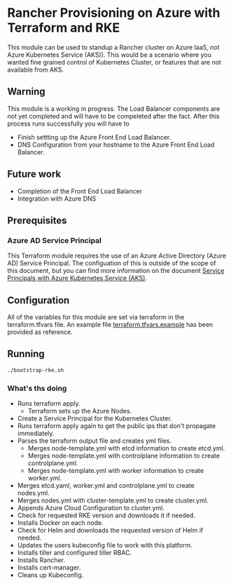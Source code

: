 # Rancher Provisioning on Azure with Terraform and RKE

This module can be used to standup a Rancher cluster on Azure IaaS, not Azure Kubernetes Service (AKS)).  This would be a scenario where you wanted fine grained control of Kubernetes Cluster, or features that are not available from AKS.

## Warning

This module is a working in progress.  The Load Balancer components are not yet completed and will have to be compeleted after the fact.  After this process runs successfully you will have to

- Finish settting up the Azure Front End Load Balancer.
- DNS Configuration from your hostname to the Azure Front End Load Balancer.

## Future work
 - Completion of the Front End Load Balancer
 - Integration with Azure DNS

## Prerequisites

### Azure AD Service Principal

This Terraform module requires the use of an Azure Active Directory (Azure AD) Service Principal.  The configuation of this is outside of the scope of this document, but you can find more information on the document [Service Principals with Azure Kubernetes Service (AKS)](https://docs.microsoft.com/en-us/azure/aks/kubernetes-service-principal).

## Configuration

All of the variables for this module are set via terraform in the terraform.tfvars file.  An example file [terraform.tfvars.example](terraform.tfvars.example) has been provided as reference.

## Running

```bash
./bootstrap-rke.sh
```

### What's ths doing

- Runs terraform apply.
  - Terraform sets up the Azure Nodes.
- Create a Service Principal for the Kubernetes Cluster.
- Runs terraform apply again to get the public ips that don't propagate immediately.
- Parses the terraform output file and creates yml files.
  - Merges node-template.yml with etcd information to create etcd.yml.
  - Merges node-template.yml with controlplane information to create controlplane.yml.
  - Merges node-template.yml with worker information to create worker.yml.
- Merges etcd.yaml, worker.yml and controlplane.yml to create nodes.yml.
- Merges nodes.yml with cluster-template.yml to create cluster.yml.
- Appends Azure Cloud Configuration to cluster.yml.
- Check for requested RKE version and downloads it if needed.
- Installs Docker on each node.
- Check for Helm and downloads the requested version of Helm if needed.
- Updates the users kubeconfig file to work with this platform.
- Installs tiller and configured tiller RBAC.
- Installs Rancher.
- Installs cert-manager.
- Cleans up Kubeconfig.
